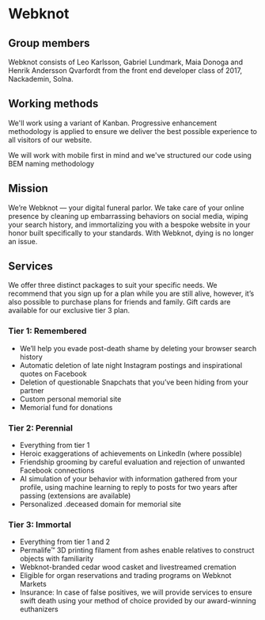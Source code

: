 # Webknot

## Group members
Webknot consists of Leo Karlsson, Gabriel Lundmark, Maia Donoga and Henrik Andersson Qvarfordt from the front end developer class of 2017, Nackademin, Solna.

## Working methods
We'll work using a variant of Kanban. Progressive enhancement methodology is applied to ensure we deliver the best possible experience to all visitors of our website.

We will work with mobile first in mind and we've structured our code using BEM naming methodology 

## Mission
We’re Webknot — your digital funeral parlor. We take care of your online presence by cleaning up embarrassing behaviors on social media, wiping your search history, and immortalizing you with a bespoke website in your honor built specifically to your standards. With Webknot, dying is no longer an issue.

## Services
We offer three distinct packages to suit your specific needs. We recommend that you sign up for a plan while you are still alive, however, it’s also possible to purchase plans for friends and family. Gift cards are available for our exclusive tier 3 plan.

### Tier 1: Remembered
* We’ll help you evade post-death shame by deleting your browser search history
* Automatic deletion of late night Instagram postings and inspirational quotes on Facebook
* Deletion of questionable Snapchats that you’ve been hiding from your partner
* Custom personal memorial site
* Memorial fund for donations

### Tier 2: Perennial
* Everything from tier 1
* Heroic exaggerations of achievements on LinkedIn (where possible)
* Friendship grooming by careful evaluation and rejection of unwanted Facebook connections
* AI simulation of your behavior with information gathered from your profile, using machine learning to reply to posts for two years after passing (extensions are available)
* Personalized .deceased domain for memorial site
### Tier 3: Immortal
* Everything from tier 1 and 2
* Permalife™ 3D printing filament from ashes enable relatives to construct objects with familiarity
* Webknot-branded cedar wood casket and livestreamed cremation
* Eligible for organ reservations and trading programs on Webknot Markets
* Insurance: In case of false positives, we will provide services to ensure swift death using your method of choice provided by our award-winning euthanizers
